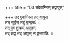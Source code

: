+++
title = "03 तदेवाग्निस् तद्वायुस्"

+++
तद् ए॒वाग्निस् तद् वा॒युस्  
तत् सूर्य॒स् तदु॑ च॒न्द्रमाः॑ ।  
तद् ए॒व शु॒क्रम् अ॒मृत॒न्  
तद् ब्रह्म॒ तद् आप॒स् स  प्र॒जाप॑तिः ॥